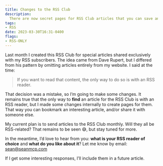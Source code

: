```yaml
---
title: Changes to the RSS Club
description:
  There are now secret pages for RSS Club articles that you can save and share
tags:
- RSS
date: 2023-03-30T16:31-0400
flags:
- RSS-ONLY
---
```


Last month I created this RSS Club for special articles shared exclusively with
my RSS subscribers. The idea came from Dave Rupert, but I differed from his
pattern by omitting articles entirely from my website. I said at the time:

> If you want to read that content, the only way to do so is with an RSS reader.

That decision was a mistake, so I’m going to make some changes. It remains true
that the only way to **find** an article for the RSS Club is with an RSS reader,
but I made some changes internally to create pages for them. That way you can
bookmark an interesting article, and/or share it with someone else.

My current plan is to send articles to the RSS Club monthly. Will they all be
RSS-related? That remains to be seen 😅, but stay tuned for more.

In the meantime, I’d love to hear from you: **what is your RSS reader of
choice** and **what do you like about it**? Let me know by email:
[sean@seanmcp.com](mailto:sean@seanmcp.com?subject=RSS%20Readers)

If I get some interesting responses, I’ll include them in a future article.
